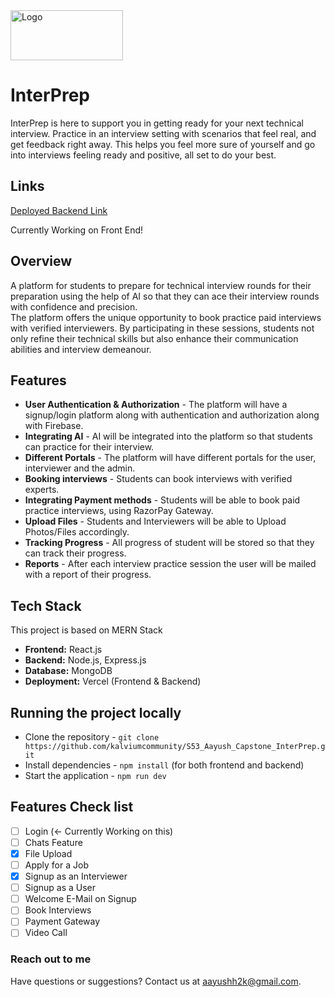<img src="https://github.com/kalviumcommunity/S53_Aayush_Capstone_InterPrep/assets/142794224/38c49a15-941f-4784-a91b-60ca65bb6d3e" alt="Logo" width="180" height="80">


# InterPrep

InterPrep is here to support you in getting ready for your next technical interview. Practice in an interview setting with scenarios that feel real, and get feedback right away. This helps you feel more sure of yourself and go into interviews feeling ready and positive, all set to do your best.

## Links

[Deployed Backend Link](https://interprepback.vercel.app/)

Currently Working on Front End!


## Overview

A platform for students to prepare for technical interview rounds for their preparation using the help of AI so that they can ace their interview rounds with confidence and precision.
<br>
The platform offers the unique opportunity to book practice paid interviews with verified interviewers. By participating in these sessions, students not only refine their technical skills but also enhance their communication abilities and interview demeanour.

## Features

- **User Authentication & Authorization** - The platform will have a signup/login platform along with authentication and authorization along with Firebase.
- **Integrating AI** - AI will be integrated into the platform so that students can practice for their interview.
- **Different Portals** - The platform will have different portals for the user, interviewer and the admin.
- **Booking interviews** - Students can book interviews with verified experts.
- **Integrating Payment methods** - Students will be able to book paid practice interviews, using RazorPay Gateway.
- **Upload Files** - Students and Interviewers will be able to Upload Photos/Files accordingly.
- **Tracking Progress** - All progress of student will be stored so that they can track their progress.
- **Reports** - After each interview practice session the user will be mailed with a report of their progress.

## Tech Stack

This project is based on MERN Stack

- **Frontend:** React.js
- **Backend:** Node.js, Express.js
- **Database:** MongoDB
- **Deployment:** Vercel (Frontend & Backend)


## Running the project locally

- Clone the repository -  `git clone https://github.com/kalviumcommunity/S53_Aayush_Capstone_InterPrep.git`
- Install dependencies - `npm install` (for both frontend and backend)
- Start the application - `npm run dev`

## Features Check list

- [ ] Login (<- Currently Working on this)
- [ ] Chats Feature
- [x] File Upload
- [ ] Apply for a Job
- [x] Signup as an Interviewer
- [ ] Signup as a User
- [ ] Welcome E-Mail on Signup
- [ ] Book Interviews
- [ ] Payment Gateway
- [ ] Video Call

### Reach out to me

Have questions or suggestions? Contact us at [aayushh2k@gmail.com](mailto:aayushh2k@gmail.com).
